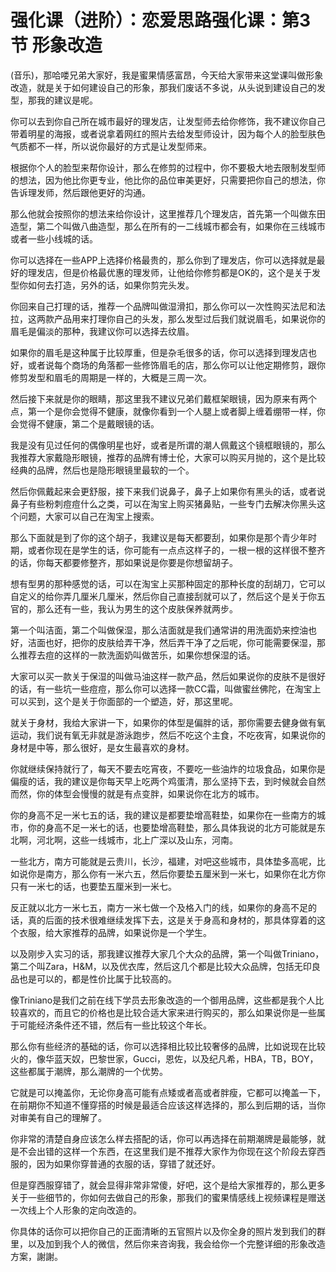 # 强化课（进阶）：恋爱思路强化课：第3节 形象改造

(音乐)，那哈喽兄弟大家好，我是蜜果情感富昂，今天给大家带来这堂课叫做形象改造，就是关于如何建设自己的形象，那我们废话不多说，从头说到建设自己的发型，那我的建议是呢。

你可以去到你自己所在城市最好的理发店，让发型师去给你修饰，我不建议你自己带着明星的海报，或者说拿着网红的照片去给发型师设计，因为每个人的脸型肤色气质都不一样，所以说你最好的方式是让发型师来。

根据你个人的脸型来帮你设计，那么在修剪的过程中，你不要极大地去限制发型师的想法，因为他比你更专业，他比你的品位审美更好，只需要把你自己的想法，你告诉理发师，然后跟他更好的沟通。

那么他就会按照你的想法来给你设计，这里推荐几个理发店，首先第一个叫做东田造型，第二个叫做八曲造型，那么在所有的一二线城市都会有，如果你在三线城市或者一些小线城的话。

你可以选择在一些APP上选择价格最贵的，那么你到了理发店，你可以选择就是最好的理发店，但是价格最优惠的理发师，让他给你修剪都是OK的，这个是关于发型你如何去打造，另外的话，如果你剪完头发。

你回来自己打理的话，推荐一个品牌叫做湿滑扣，那么你可以一次性购买法尼和法拉，这两款产品用来打理你自己的头发，那么发型过后我们就说眉毛，如果说你的眉毛是偏淡的那种，我建议你可以选择去纹眉。

如果你的眉毛是这种属于比较厚重，但是杂毛很多的话，你可以选择到理发店也好，或者说每个商场的角落都一些修饰眉毛的店，那么你可以让他定期修剪，跟你修剪发型和眉毛的周期是一样的，大概是三周一次。

然后接下来就是你的眼睛，那这里我不建议兄弟们戴框架眼镜，因为原来有两个点，第一个是你会觉得不健康，就像你看到一个人腿上或者脚上缠着绷带一样，你会觉得不健康，第二个是戴眼镜的话。

我是没有见过任何的偶像明星也好，或者是所谓的潮人佩戴这个镜框眼镜的，那么我推荐大家戴隐形眼镜，推荐的品牌有博士伦，大家可以购买月抛的，这个是比较经典的品牌，然后也是隐形眼镜里最软的一个。

然后你佩戴起来会更舒服，接下来我们说鼻子，鼻子上如果你有黑头的话，或者说鼻子有些粉刺痘痘什么之类，可以在淘宝上购买猪鼻贴，一些专门去解决你黑头这个问题，大家可以自己在淘宝上搜索。

那么下面就是到了你的这个胡子，我建议是每天都要刮，如果你是那个青少年时期，或者你现在是学生的话，你可能有一点点这样子的，一根一根的这样很不整齐的话，你每天都要修整齐，那如果说是你要是你想留胡子。

想有型男的那种感觉的话，可以在淘宝上买那种固定的那种长度的刮胡刀，它可以自定义的给你弄几厘米几厘米，然后你自己直接刮就可以了，然后这个是关于你五官的，那么还有一些，我认为男生的这个皮肤保养就两步。

第一个叫洁面，第二个叫做保湿，那么洁面就是我们通常讲的用洗面奶来控油也好，洁面也好，把你的皮肤给弄干净，然后弄干净了之后呢，你可能需要保湿，那么推荐去痘的这样的一款洗面奶叫做苦乐，如果你想保湿的话。

大家可以买一款关于保湿的叫做马油这样一款产品，然后如果说你的皮肤不是很好的话，有一些坑一些痘痘，那么你可以选择一款CC霜，叫做蜜丝佛陀，在淘宝上可以买到，这个是关于你面部的一个塑造，好，那这里呢。

就关于身材，我给大家讲一下，如果你的体型是偏胖的话，那你需要去健身做有氧运动，我们说有氧无非就是游泳跑步，然后不吃这个主食，不吃夜宵，如果说你的身材是中等，那么很好，是女生最喜欢的身材。

你就继续保持就行了，每天不要去吃宵夜，不要吃一些油炸的垃圾食品，如果你是偏瘦的话，我的建议是你每天早上吃两个鸡蛋清，那么坚持下去，到时候就会自然而然，你的体型会慢慢的就是有点变胖，如果说你在北方的城市。

你的身高不足一米七五的话，我的建议是都要垫增高鞋垫，如果你在一些南方的城市，你的身高不足一米七的话，也要垫增高鞋垫，那么具体我说的北方可能就是东北啊，河北啊，这些一线城市，北上广深以及山东，河南。

一些北方，南方可能就是云贵川，长沙，福建，对吧这些城市，具体垫多高呢，比如说你是南方，那么你有一米六五，然后你要垫五厘米到一米七，如果你在北方你只有一米七的话，也要垫五厘米到一米七。

反正就以北方一米七五，南方一米七做一个及格入门的线，如果你的身高不足的话，真的后面的技术很难继续发挥下去，这是关于身高和身材的，那具体穿着的这个衣服，给大家推荐的品牌，如果说你是一个学生。

以及刚步入实习的话，那我建议推荐大家几个大众的品牌，第一个叫做Triniano，第二个叫Zara，H&M，以及优衣库，然后这几个都是比较大众品牌，包括无印良品也是可以的，都是性价比属于比较高的。

像Triniano是我们之前在线下学员去形象改造的一个御用品牌，这些都是我个人比较喜欢的，而且它的价格也是比较合适大家来进行购买的，那么如果说你是一些属于可能经济条件还不错，然后有一些比较这个年长。

那么你有些经济的基础的话，你可以选择相比较比较奢侈的品牌，比如说现在比较火的，像华蓝天奴，巴黎世家，Gucci，恩佐，以及纪凡希，HBA，TB，BOY，这些都属于潮牌，那么潮牌的一个优势。

它就是可以掩盖你，无论你身高可能有点矮或者高或者胖瘦，它都可以掩盖一下，在前期你不知道不懂穿搭的时候是最适合应该这样选择的，那么到后期的话，当你对审美有自己的理解了。

你非常的清楚自身应该怎么样去搭配的话，你可以再选择在前期潮牌是最能够，就是不会出错的这样一个东西，在这里我们是不推荐大家作为你现在这个阶段去穿西服的，因为如果你穿普通的衣服的话，穿错了就还好。

但是穿西服穿错了，就会显得非常非常傻，好吧，这个是给大家推荐的，那么更多关于一些细节的，你如何去做自己的形象，那我们的蜜果情感线上视频课程是赠送一次线上个人形象的定向改造的。

你具体的话你可以把你自己的正面清晰的五官照片以及你全身的照片发到我们的群里，以及加到我个人的微信，然后你来咨询我，我会给你一个完整详细的形象改造方案，謝謝。

